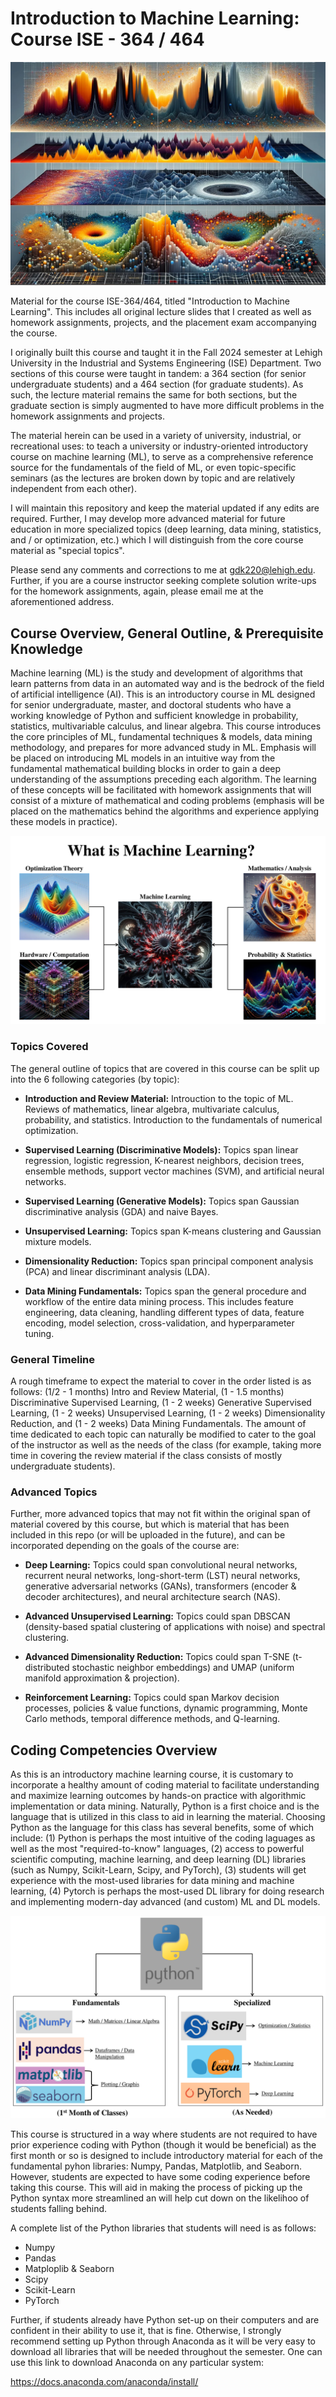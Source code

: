# Introduction to Machine Learning: Course ISE - 364 / 464

![](Intro_to_ML.png)

Material for the course ISE-364/464, titled "Introduction to Machine Learning". This includes all original lecture slides that I created as well as homework assignments, projects, and the placement exam accompanying the course.

I originally built this course and taught it in the Fall 2024 semester at Lehigh University in the Industrial and Systems Engineering (ISE) Department. Two sections of this course were taught in tandem: a 364 section (for senior undergraduate students) and a 464 section (for graduate students).
As such, the lecture material remains the same for both sections, but the graduate section is simply augmented to have more difficult problems in the homework assignments and projects.

The material herein can be used in a variety of university, industrial, or recreational uses: to teach a university or industry-oriented introductory course on machine learning (ML), to serve as a comprehensive reference source for the fundamentals of the field of ML, or even topic-specific seminars (as the lectures are broken down by topic and are relatively independent from each other).

I will maintain this repository and keep the material updated if any edits are required. Further, I may develop more advanced material for future education in more specialized topics (deep learning, data mining, statistics, and / or optimization, etc.) which I will distinguish from the core course material as "special topics".

Please send any comments and corrections to me at gdk220@lehigh.edu. Further, if you are a course instructor seeking complete solution write-ups for the homework assignments, again, please email me at the aforementioned address.

## Course Overview, General Outline, & Prerequisite Knowledge

Machine learning (ML) is the study and development of algorithms that learn patterns from data in
an automated way and is the bedrock of the field of artificial intelligence (AI). This is an introductory course in ML
designed for senior undergraduate, master, and doctoral students who have a working knowledge of Python
and sufficient knowledge in probability, statistics, multivariable calculus, and linear algebra. This course introduces
the core principles of ML, fundamental techniques & models, data mining methodology, and prepares for more
advanced study in ML. Emphasis will be placed on introducing ML models in an intuitive way from the
fundamental mathematical building blocks in order to gain a deep understanding of the assumptions preceding each
algorithm. The learning of these concepts will be facilitated with homework assignments that will consist of a
mixture of mathematical and coding problems (emphasis will be placed on the mathematics behind the algorithms and experience applying these models in practice).

![](What_is_ML.PNG)

### Topics Covered

The general outline of topics that are covered in this course can be split up into the 6 following categories (by topic):

- **Introduction and Review Material:** Introuction to the topic of ML. Reviews of mathematics, linear algebra, multivariate calculus, probability, and statistics. Introduction to the fundamentals of numerical optimization.

- **Supervised Learning (Discriminative Models):** Topics span linear regression, logistic regression, K-nearest neighbors, decision trees, ensemble methods, support vector machines (SVM), and artificial neural networks.

- **Supervised Learning (Generative Models):** Topics span Gaussian discriminative analysis (GDA) and naive Bayes.

- **Unsupervised Learning:** Topics span K-means clustering and Gaussian mixture models.

- **Dimensionality Reduction:** Topics span principal component analysis (PCA) and linear discriminant analysis (LDA).

- **Data Mining Fundamentals:** Topics span the general procedure and workflow of the entire data mining process. This includes feature engineering, data cleaning, handling different types of data, feature encoding, model selection, cross-validation, and hyperparameter tuning.

### General Timeline

A rough timeframe to expect the material to cover in the order listed is as follows: (1/2 - 1 months) Intro and Review Material, (1 - 1.5 months) Discriminative Supervised Learning, (1 - 2 weeks) Generative Supervised Learning, (1 - 2 weeks) Unsupervised Learning, (1 - 2 weeks) Dimensionality Reduction, and (1 - 2 weeks) Data Mining Fundamentals. The amount of time dedicated to each topic can naturally be modified to cater to the goal of the instructor as well as the needs of the class (for example, taking more time in covering the review material if the class consists of mostly undergraduate students).

### Advanced Topics

Further, more advanced topics that may not fit within the original span of material covered by this course, but which is material that has been included in this repo (or will be uploaded in the future), and can be incorporated depending on the goals of the course are:

- **Deep Learning:** Topics could span convolutional neural networks, recurrent neural networks, long-short-term (LST) neural networks, generative adversarial networks (GANs), transformers (encoder & decoder architectures), and neural architecture search (NAS).

- **Advanced Unsupervised Learning:** Topics could span DBSCAN (density-based spatial clustering of applications with noise) and spectral clustering.

- **Advanced Dimensionality Reduction:** Topics could span T-SNE (t-distributed stochastic neighbor embeddings) and UMAP (uniform manifold approximation & projection).

- **Reinforcement Learning:** Topics could span Markov decision processes, policies & value functions, dynamic programming, Monte Carlo methods, temporal difference methods, and Q-learning.

## Coding Competencies Overview

As this is an introductory machine learning course, it is customary to incorporate a healthy amount of coding material to facilitate understanding and maximize learning outcomes by hands-on practice with algorithmic implementation or data mining. Naturally, Python is a first choice and is the language that is utilized in this class to
aid in learning the material. Choosing Python as the language for this class has several benefits, some of which include: (1) Python is perhaps the most intuitive of the coding laguages as well as the most "required-to-know" languages, (2) access to powerful scientific computing, machine learning, and deep learning (DL) libraries (such as Numpy, Scikit-Learn, Scipy, and PyTorch), (3) students will get experience with the most-used libraries for data mining and machine learning, (4) Pytorch is perhaps the most-used DL library for doing research and implementing modern-day advanced (and custom) ML and DL models.

![](Coding_Competencies.PNG)

This course is structured in a way where students are not required to have prior experience coding with Python (though it would be beneficial) as the first month or so is designed to include introductory material for each of the fundamental pyhon libraries: Numpy, Pandas, Matplotlib, and Seaborn. However, students are expected to have some coding experience before taking this course. This will aid in making the process of picking up the Python syntax more streamlined an will help cut down on the likelihoo of students falling behind.

A complete list of the Python libraries that students will need is as follows:
- Numpy
- Pandas
- Matploplib & Seaborn
- Scipy
- Scikit-Learn
- PyTorch

Further, if students already have Python set-up on their computers and are confident in their ability to use it, that is fine. Otherwise, I strongly recommend setting up Python through Anaconda as it will be very easy to download all libraries that will be needed throughout the semester. One can use this link to download Anaconda on any particular system:

https://docs.anaconda.com/anaconda/install/


